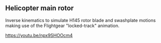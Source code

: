 Helicopter main rotor
----------------

Inverse kinematics to simulate H145 rotor blade and swashplate motions making use of the Flightgear "locked-track" animation.

https://youtu.be/npx9SHOOcm4
